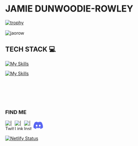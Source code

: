 # JAMIE DUNWOODIE-ROWLEY

[![trophy](https://github-profile-trophy.vercel.app/?username=jaorow&theme=onedark&title=Commit,Followers)](https://github.com/ryo-ma/github-profile-trophy)
<p><img align="center" src="https://github-readme-stats.vercel.app/api/top-langs?username=jaorow&hide=jupyter%20notebook&show_icons=true&theme=transparent&locale=en&layout=donut-vertical" alt="jaorow" /></p>

## TECH STACK   💻

[![My Skills](https://skillicons.dev/icons?i=py,flask,sqlite,java,git,js,html,css,react,materialui)](https://skillicons.dev)

[![My Skills](https://skillicons.dev/icons?i=c,cs,cpp,azure,dotnet,docker,raspberrypi,postman,md,linux)](https://skillicons.dev)

<br>
<br>
<br>
<br>


<!---

this is where find me content starts...

--->

### FIND ME


<!-- 

website when i have a good website (orthou there is a github website thingy so idk if this will be good!)

[<img align="left" alt="" width="22px" src="https://upload.wikimedia.org/wikipedia/commons/thumb/c/c0/Gnome-emblem-web.svg/100px-Gnome-emblem-web.svg.png" />][website] -->

[<img align="left" alt=" | Twitter" width="30px" height = "30" src="https://upload.wikimedia.org/wikipedia/sco/9/9f/Twitter_bird_logo_2012.svg" />][twitter]

[<img align="left" alt=" | LinkedIn" width="30px" height = "30" src="https://upload.wikimedia.org/wikipedia/commons/c/ca/LinkedIn_logo_initials.png" />][linkedin]

[<img align="left" alt=" | Instagram" width="30px" height = "30" src="https://upload.wikimedia.org/wikipedia/commons/9/96/Instagram.svg" />][instagram]

[<img align="left" alt=" | discord" width="30px" height = "30" src="img/discord2.svg" />][discord]



<br />
<br />

<!-- [website]: https:/webaddress when ready -->
[twitter]: https://twitter.com/Jamiedunwoodie
[instagram]: https://www.instagram.com/jamiedunwoodie/
[linkedin]: https://nz.linkedin.com/in/jamie-dunwoodie-rowley-960287223
[discord]: https://discordapp.com/users/jambles#5467






[![Netlify Status](https://api.netlify.com/api/v1/badges/89a31867-a7a7-4980-96fe-906a260a6085/deploy-status)](https://app.netlify.com/sites/jaorow/deploys)
